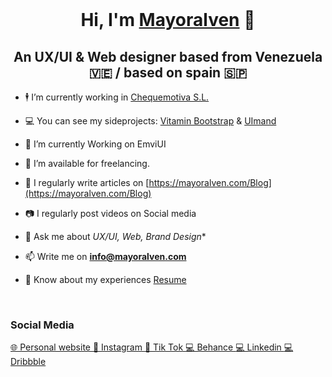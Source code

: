 <br>
<h1 align="center">Hi, I'm <a href="https://mayoralven.com/" target="blank">
Mayoralven</a> 🤠</h1>
<h2 align="center">An UX/UI & Web designer based from Venezuela 🇻🇪 / based on spain 🇸🇵</h2>



- 🕴️ I’m currently working in <a href="https://www.chequemotiva.com/" target="blank">Chequemotiva S.L.</a>

- 💻 You can see my sideprojects: <a href="https://vitamin.mayoralven.com/" target="blank">Vitamin Bootstrap</a> & <a href="https://uimand.top/" target="blank">UImand</a>
  
- 🧭 I’m currently Working on EmviUI

- 🤝 I’m available for freelancing.

- 📝 I regularly write articles on [https://mayoralven.com/Blog](https://mayoralven.com/Blog)

- 📷 I regularly post videos on Social media

- 💬 Ask me about *UX/UI, Web, Brand Design**

- 📫 Write me on **info@mayoralven.com**

- 📄 Know about my experiences <a href="https://mayoralven.com/proyectos/" target="blank">Resume</a>
<br/>
<h3 align="left" >Social Media</h3>
<a href="https://mayoralven.com/" target="blank">🌐 Personal website </a>
<a href="https://www.instagram.com/mayoralven_ux/" target="blank">📱 Instagram </a>
<a href="https://www.tiktok.com/@mayoralven" target="blank">📱 Tik Tok </a>
<a href="https://www.behance.net/mayoral_ven" target="blank">💻 Behance </a>
<a href="https://www.linkedin.com/in/mayoralven/" target="blank">💻 Linkedin </a>
<a href="https://dribbble.com/MayoralVen" target="blank">💻 Dribbble </a>


<br><br>
